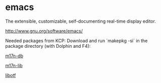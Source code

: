 emacs
=====

The extensible, customizable, self-documenting real-time display editor.

http://www.gnu.org/software/emacs/

Needed packages from KCP:
Download and run `makepkg -si´ in the package directory (with Dolphin and F4):

[m17n-db](../../../m17n-db)

[m17n-lib](../../../m17n-lib)

[libotf](../../../libotf)
